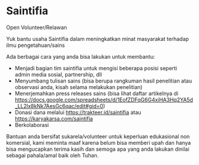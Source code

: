 # Saintifia

Open Volunteer/Relawan

Yuk bantu usaha Saintifia dalam meningkatkan minat masyarakat terhadap ilmu pengetahuan/sains

Ada berbagai cara yang anda bisa lakukan untuk membantu:
- Menjadi bagian tim saintifia untuk mengisi beberapa posisi seperti admin media sosial, partnership, dll
- Menyumbang tulisan sains (bisa berupa rangkuman hasil penelitian atau observasi anda, kisah selama melakukan penelitian)
- Menerjemahkan press releases sains (bisa lihat daftar artikelnya di https://docs.google.com/spreadsheets/d/1EofZDFqG6G4xiHA3Hq2YA5d_LL2lx8kNk7AesGc6qac/edit#gid=0)
- Donasi dana melalui https://trakteer.id/saintifia atau https://karyakarsa.com/saintifia
- Berkolaborasi

Bantuan anda bersifat sukarela/volunteer untuk keperluan edukasional non komersial, kami meminta maaf karena belum bisa memberi upah dan hanya bisa mengucapkan terima kasih dan semoga apa yang anda lakukan dinilai sebagai pahala/amal baik oleh Tuhan.
